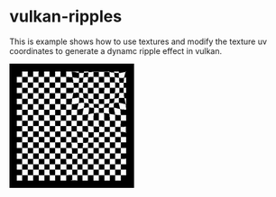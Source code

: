 # vulkan-ripples

This is example shows how to use textures and modify the texture uv coordinates to generate a dynamc ripple effect in vulkan. 

![Alt text](ripples.gif?raw=true "Screenshot")

